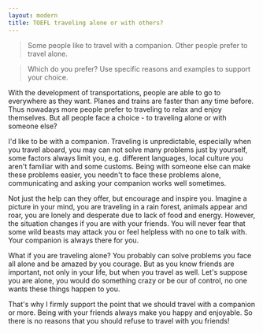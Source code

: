```yaml
---
layout: modern
title: TOEFL traveling alone or with others?
---
```


> Some people like to travel with a companion. Other people prefer to travel alone.

> Which do you prefer? Use specific reasons and examples to support your choice.

With the development of transportations, people are able to go to everywhere as they want. Planes and trains are faster than any time before. Thus nowadays  more people prefer to traveling to relax and enjoy themselves. But all people face a choice - to traveling alone or with someone else? 

I'd like to be with a companion. Traveling is unpredictable, especially when you travel aboard, you may can not solve many problems just by yourself, some factors always limit you, e.g. different languages, local culture you aren't familiar with and some customs. Being with someone else can make these problems easier, you needn't to face these problems alone, communicating and asking your companion works well sometimes.

Not just the help can they offer, but encourage and inspire you. Imagine a picture in your mind, you are traveling in a rain forest, animals appear and roar, you are lonely and desperate due to lack of food and energy. However, the situation changes if you are with your friends. You will never fear that some wild beasts may attack you or feel helpless with no one to talk with. Your companion is always there for you.

What if you are traveling alone? You probably can solve problems you face all alone and be amazed by you courage. But as you know friends are important, not only in your life, but when you travel as well. Let's suppose you are alone, you would do something crazy or be our of control, no one wants these things happen to you.

That's why I firmly support the point that we should travel with a companion or more. Being with your friends always make you happy and enjoyable. So there is no reasons that you should refuse to travel with you friends!